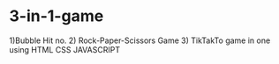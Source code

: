 # 3-in-1-game
1)Bubble Hit no. 2) Rock-Paper-Scissors Game  3) TikTakTo game in one using HTML CSS JAVASCRIPT

